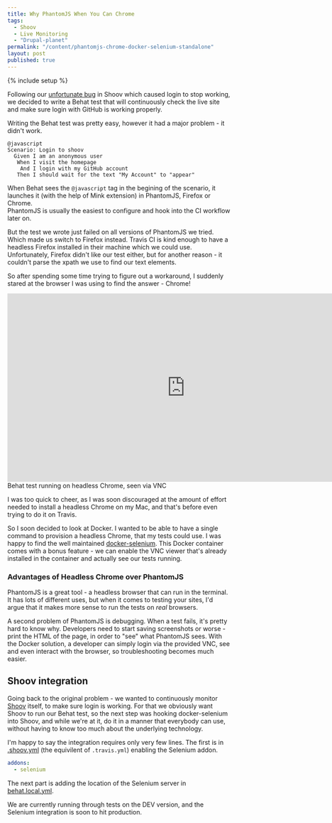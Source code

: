 ```yaml
---
title: Why PhantomJS When You Can Chrome
tags: 
  - Shoov
  - Live Monitoring
  - "Drupal-planet"
permalink: "/content/phantomjs-chrome-docker-selenium-standalone"
layout: post
published: true
---
```



{% include setup %}

Following our [unfortunate bug](http://www.gizra.com/content/live-monitor-shoov-irony/) in Shoov which caused login to stop working, we decided to write a Behat test that will continuously check the live site and make sure login with GitHub is working properly.

Writing the Behat test was pretty easy, however it had a major problem - it didn't work.

```gherkin
@javascript
Scenario: Login to shoov
  Given I am an anonymous user
   When I visit the homepage
    And I login with my GitHub account
   Then I should wait for the text "My Account" to "appear"
 ```

When Behat sees the `@javascript` tag in the begining of the scenario, it launches it (with the help of Mink extension) in PhantomJS, Firefox or Chrome.  
PhantomJS is usually the easiest to configure and hook into the CI workflow later on.

But the test we wrote just failed on all versions of PhantomJS we tried. Which made us switch to Firefox instead. Travis CI is kind enough to have a headless Firefox installed in their machine which we could use. Unfortunately, Firefox didn't like our test either, but for another reason - it couldn't parse the xpath we use to find our text elements.

So after spending some time trying to figure out a workaround, I suddenly stared at the browser I was using to find the answer - Chrome!

<div class="thumbnail">
<iframe src="http://gfycat.com/ifr/ThirstyOfficialDikkops" frameborder="0" scrolling="no" width="800" height="424" style="-webkit-backface-visibility: hidden;-webkit-transform: scale(1);" ></iframe>

  <div class="caption">Behat test running on headless Chrome, seen via VNC</div>
</div>

<!-- more -->

I was too quick to cheer, as I was soon discouraged at the amount of effort needed to install a headless Chrome on my Mac, and that's before even trying to do it on Travis.

So I soon decided to look at Docker. I wanted to be able to have a single command to provision a headless Chrome, that my tests could use. I was happy to find the well maintained [docker-selenium](https://github.com/elgalu/docker-selenium). This Docker container comes with a bonus feature - we can enable the VNC viewer that's already installed in the container and actually see our tests running.

### Advantages of Headless Chrome over PhantomJS

PhantomJS is a great tool - a headless browser that can run in the terminal. It has lots of different uses, but when it comes to testing your sites, I'd argue that it makes more sense to run the tests on _real_ browsers.

A second problem of PhantomJS is debugging. When a test fails, it's pretty hard to know why. Developers need to start saving screenshots or worse - print the HTML of the page, in order to "see" what PhantomJS sees. With the Docker solution, a developer can simply login via the provided VNC, see and even interact with the browser, so troubleshooting becomes much easier.

## Shoov integration

Going back to the original problem - we wanted to continuously monitor [Shoov](http://shoov.io/) itself, to make sure login is working. For that we obviously want Shoov to run our Behat test, so the next step was hooking docker-selenium into Shoov, and while we're at it, do it in a manner that everybody can use, without having to know too much about the underlying technology.

I'm happy to say the integration requires only very few lines. The first is in [.shoov.yml](https://github.com/amitaibu/shoov-behat/blob/master/.shoov.yml) (the equivilent of `.travis.yml`) enabling the Selenium addon.

```yaml
addons:
  - selenium
```

The next part is adding the location of the Selenium server in [behat.local.yml](https://github.com/amitaibu/shoov-behat/blob/master/behat/behat.local.yml.shoov#L5-L8).

We are currently running through tests on the DEV version, and the Selenium integration is soon to hit production.
